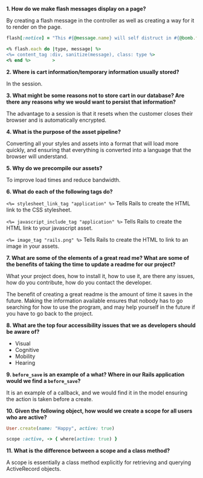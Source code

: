 **1. How do we make flash messages display on a page?**

By creating a flash message in the controller as well as creating a way for it to render on the page.

```ruby
flash[:notice] = "This #{@message.name} will self distruct in #{@bomb.fuse_duration}!"
```

```ruby
<% flash.each do |type, message| %>
<%= content_tag :div, sanitize(message), class: type %>
<% end %>        >
```

**2. Where is cart information/temporary information usually stored?**

In the session.

**3. What might be some reasons not to store cart in our database? Are there any reasons why we would want to persist that information?**

The advantage to a session is that it resets when the customer closes their browser and is automatically encrypted.

**4. What is the purpose of the asset pipeline?**

Converting all your styles and assets into a format that will load more quickly, and ensuring that everything is converted into a language that the browser will understand.

**5. Why do we precompile our assets?**

To improve load times and reduce bandwidth.

**6. What do each of the following tags do?**


```<%= stylesheet_link_tag "application" %>``` Tells Rails to create the HTML link to the CSS stylesheet.


```<%= javascript_include_tag "application" %>``` Tells Rails to create the HTML link to your javascript asset.


```<%= image_tag "rails.png" %>```  Tells Rails to create the HTML to link to an image in your assets.

**7. What are some of the elements of a great read me? What are some of the benefits of taking the time to update a readme for our project?**

What your project does, how to install it, how to use it, are there any issues, how do you contribute, how do you contact the developer.

The benefit of creating a great readme is the amount of time it saves in the future. Making the information available ensures that nobody has to go searching for how to use the program, and may help yourself in the future if you have to go back to the project.

**8. What are the top four accessibility issues that we as developers should be aware of?**

* Visual
* Cognitive
* Mobility
* Hearing

**9. `before_save` is an example of a what? Where in our Rails application would we find a `before_save`?**

It is an example of a callback, and we would find it in the model ensuring the action is taken before a create.

**10. Given the following object, how would we create a scope for all users who are active?**

```ruby
User.create(name: "Happy", active: true)
```

```ruby
scope :active, -> { where(active: true) }
```

**11. What is the difference between a scope and a class method?**

A scope is essentially a class method explicitly for retrieving and querying ActiveRecord objects.
